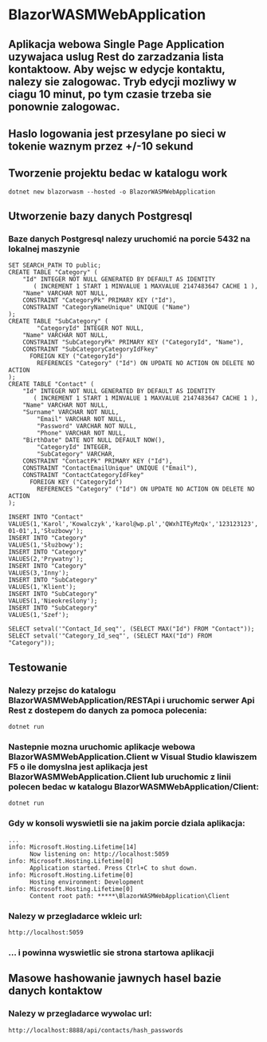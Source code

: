 # BlazorWASMWebApplication

## Aplikacja webowa Single Page Application uzywajaca uslug Rest do zarzadzania lista kontaktoow. Aby wejsc w edycje kontaktu, nalezy sie zalogowac. Tryb edycji mozliwy w ciagu 10 minut, po tym czasie trzeba sie ponownie zalogowac.

## Haslo logowania jest przesylane po sieci w tokenie waznym przez +/-10 sekund

## Tworzenie projektu bedac w katalogu work

```
dotnet new blazorwasm --hosted -o BlazorWASMWebApplication
```

## Utworzenie bazy danych Postgresql
### Baze danych Postgresql nalezy uruchomić na porcie 5432 na lokalnej maszynie

```
SET SEARCH_PATH TO public;
CREATE TABLE "Category" (
    "Id" INTEGER NOT NULL GENERATED BY DEFAULT AS IDENTITY
       ( INCREMENT 1 START 1 MINVALUE 1 MAXVALUE 2147483647 CACHE 1 ),
    "Name" VARCHAR NOT NULL,
    CONSTRAINT "CategoryPk" PRIMARY KEY ("Id"),
    CONSTRAINT "CategoryNameUnique" UNIQUE ("Name")
);
CREATE TABLE "SubCategory" (
		"CategoryId" INTEGER NOT NULL,
    "Name" VARCHAR NOT NULL,
    CONSTRAINT "SubCategoryPk" PRIMARY KEY ("CategoryId", "Name"),
    CONSTRAINT "SubCategoryCategoryIdFkey"
      FOREIGN KEY ("CategoryId")
        REFERENCES "Category" ("Id") ON UPDATE NO ACTION ON DELETE NO ACTION
);
CREATE TABLE "Contact" (
    "Id" INTEGER NOT NULL GENERATED BY DEFAULT AS IDENTITY
       ( INCREMENT 1 START 1 MINVALUE 1 MAXVALUE 2147483647 CACHE 1 ),
    "Name" VARCHAR NOT NULL,
    "Surname" VARCHAR NOT NULL,
		"Email" VARCHAR NOT NULL,
		"Password" VARCHAR NOT NULL,
		"Phone" VARCHAR NOT NULL,
    "BirthDate" DATE NOT NULL DEFAULT NOW(),
		"CategoryId" INTEGER,
		"SubCategory" VARCHAR,
    CONSTRAINT "ContactPk" PRIMARY KEY ("Id"),
    CONSTRAINT "ContactEmailUnique" UNIQUE ("Email"),
    CONSTRAINT "ContactCategoryIdFkey"
      FOREIGN KEY ("CategoryId")
        REFERENCES "Category" ("Id") ON UPDATE NO ACTION ON DELETE NO ACTION
);
```

```
INSERT INTO "Contact"
VALUES(1,'Karol','Kowalczyk','karol@wp.pl','QWxhITEyMzQx','123123123','1970-01-01',1,'Służbowy');
INSERT INTO "Category"
VALUES(1,'Służbowy');
INSERT INTO "Category"
VALUES(2,'Prywatny');
INSERT INTO "Category"
VALUES(3,'Inny');
INSERT INTO "SubCategory"
VALUES(1,'Klient');
INSERT INTO "SubCategory"
VALUES(1,'Nieokreślony');
INSERT INTO "SubCategory"
VALUES(1,'Szef');
```

```
SELECT setval('"Contact_Id_seq"', (SELECT MAX("Id") FROM "Contact"));
SELECT setval('"Category_Id_seq"', (SELECT MAX("Id") FROM "Category"));
```

## Testowanie

### Nalezy przejsc do katalogu BlazorWASMWebApplication/RESTApi i uruchomic serwer Api Rest z dostepem do danych za pomoca polecenia:

```
dotnet run
```

### Nastepnie mozna uruchomic aplikacje webowa BlazorWASMWebApplication.Client w Visual Studio klawiszem F5 o ile domyslna jest aplikacja jest BlazorWASMWebApplication.Client lub uruchomic z linii polecen bedac w katalogu BlazorWASMWebApplication/Client:

```
dotnet run
```

### Gdy w konsoli wyswietli sie na jakim porcie dziala aplikacja:

```
...
info: Microsoft.Hosting.Lifetime[14]
      Now listening on: http://localhost:5059
info: Microsoft.Hosting.Lifetime[0]
      Application started. Press Ctrl+C to shut down.
info: Microsoft.Hosting.Lifetime[0]
      Hosting environment: Development
info: Microsoft.Hosting.Lifetime[0]
      Content root path: *****\BlazorWASMWebApplication\Client
```

### Nalezy w przegladarce wkleic url:

```
http://localhost:5059
```

### ... i powinna wyswietlic sie strona startowa aplikacji

## Masowe hashowanie jawnych hasel bazie danych kontaktow
### Nalezy w przegladarce wywolac url:

```
http://localhost:8888/api/contacts/hash_passwords
```
